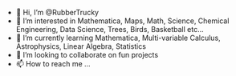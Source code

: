 - 👋 Hi, I’m @RubberTrucky
- 👀 I’m interested in Mathematica, Maps, Math, Science, Chemical Engineering, Data Science, Trees, Birds, Basketball etc...
- 🌱 I’m currently learning Mathematica, Multi-variable Calculus, Astrophysics, Linear Algebra, Statistics
- 💞️ I’m looking to collaborate on fun projects
- 📫 How to reach me ...

<!---
RubberTrucky/RubberTrucky is a ✨ special ✨ repository because its `README.md` (this file) appears on your GitHub profile.
You can click the Preview link to take a look at your changes.
--->
